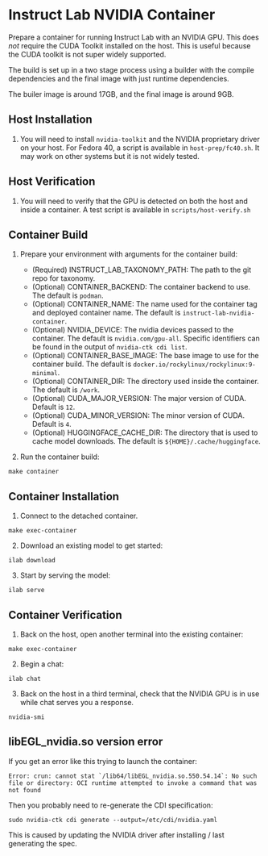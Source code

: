 # Instruct Lab NVIDIA Container

Prepare a container for running Instruct Lab with an NVIDIA GPU. This does *not* require the CUDA Toolkit installed on the host. This is useful because the CUDA toolkit is not super widely supported.

The build is set up in a two stage process using a builder with the compile dependencies and the final image with just runtime dependencies.

The builer image is around 17GB, and the final image is around 9GB.

## Host Installation

1. You will need to install `nvidia-toolkit` and the NVIDIA proprietary driver on your host. For Fedora 40, a script is available in `host-prep/fc40.sh`. It may work on other systems but it is not widely tested.

## Host Verification

1. You will need to verify that the GPU is detected on both the host and inside a container. A test script is available in `scripts/host-verify.sh`

## Container Build

1. Prepare your environment with arguments for the container build:

    - (Required) INSTRUCT_LAB_TAXONOMY_PATH: The path to the git repo for taxonomy.
    - (Optional) CONTAINER_BACKEND: The container backend to use. The default is `podman`.
    - (Optional) CONTAINER_NAME: The name used for the container tag and deployed container name. The default is `instruct-lab-nvidia-container`.
    - (Optional) NVIDIA_DEVICE: The nvidia devices passed to the container. The default is `nvidia.com/gpu-all`. Specific identifiers can be found in the output of `nvidia-ctk cdi list`.
    - (Optional) CONTAINER_BASE_IMAGE: The base image to use for the container build. The default is `docker.io/rockylinux/rockylinux:9-minimal`.
    - (Optional) CONTAINER_DIR: The directory used inside the container. The default is `/work`.
    - (Optional) CUDA_MAJOR_VERSION: The major version of CUDA. Default is `12`.
    - (Optional) CUDA_MINOR_VERSION: The minor version of CUDA. Default is `4`.
    - (Optional) HUGGINGFACE_CACHE_DIR: The directory that is used to cache model downloads. The default is `${HOME}/.cache/huggingface`.

2. Run the container build:
```
make container
```

## Container Installation

1. Connect to the detached container.
```
make exec-container
```

2. Download an existing model to get started:
```
ilab download
```

3. Start by serving the model:
```
ilab serve
```

## Container Verification

1. Back on the host, open another terminal into the existing container:
```
make exec-container
```

2. Begin a chat:
```
ilab chat
```

3. Back on the host in a third terminal, check that the NVIDIA GPU is in use while chat serves you a response.
```
nvidia-smi
```

## libEGL_nvidia.so version error

If you get an error like this trying to launch the container:
```
Error: crun: cannot stat `/lib64/libEGL_nvidia.so.550.54.14`: No such file or directory: OCI runtime attempted to invoke a command that was not found
```

Then you probably need to re-generate the CDI specification:
```
sudo nvidia-ctk cdi generate --output=/etc/cdi/nvidia.yaml
```

This is caused by updating the NVIDIA driver after installing / last generating the spec.
